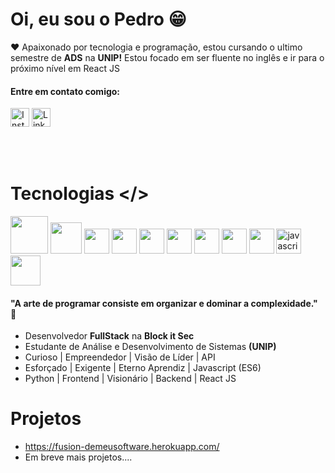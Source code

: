 <link rel="stylesheet" href="https://cdn.jsdelivr.net/gh/devicons/devicon@v2.14.0/devicon.min.css">


# Oi, eu sou o Pedro 😁

❤️ Apaixonado por tecnologia e programação, 
estou cursando o ultimo semestre de **ADS** na **UNIP!**
Estou focado em ser fluente no inglês e ir para o próximo nível em React JS

#### Entre em contato comigo:
<a href="https://www.instagram.com/programecompedro/" target="blank"><img src="https://upload.wikimedia.org/wikipedia/commons/thumb/a/a5/Instagram_icon.png/1024px-Instagram_icon.png" width="30" alt="Instagram"></img></a>
<a href="https://www.linkedin.com/in/programecompedro/" target="blank"><img src="https://cdn.jsdelivr.net/gh/devicons/devicon/icons/linkedin/linkedin-original.svg" width="30" alt="Linkedin"></img></a>

<br><br>
# Tecnologias </>
<div align="left">
<img src="https://upload.wikimedia.org/wikipedia/commons/a/a7/React-icon.svg" width="60px" />
<img src="https://cdn.jsdelivr.net/gh/devicons/devicon/icons/django/django-original.svg" width="50px" />
<img src="https://cdn.jsdelivr.net/gh/devicons/devicon/icons/python/python-original.svg" width="40" />
<img src="https://cdn.jsdelivr.net/gh/devicons/devicon/icons/postgresql/postgresql-original.svg" width="40" />
<img src="https://cdn.jsdelivr.net/gh/devicons/devicon/icons/mysql/mysql-original.svg" width="40" />
<img src="https://cdn.jsdelivr.net/gh/devicons/devicon/icons/vuejs/vuejs-original.svg" width="40" />
<img src="https://cdn.jsdelivr.net/gh/devicons/devicon/icons/github/github-original.svg" width="40" />
<img src="https://cdn.jsdelivr.net/gh/devicons/devicon/icons/heroku/heroku-plain-wordmark.svg" width="40" />
<img src="https://cdn.jsdelivr.net/gh/devicons/devicon/icons/linux/linux-original.svg" width="40" />
<img src="https://www.freepnglogos.com/uploads/javascript/javascript-online-logo-for-website-0.png" width="40" alt="javascript online logo for website" /
<img src="https://www.freepnglogos.com/uploads/html5-logo-png/html5-logo-html-logo-0.png" width="45" alt="html5 logo, html logo" />
<img src="https://logospng.org/download/css-3/logo-css-3-2048.png" width="48" />
</div>

#### "A arte de programar consiste em organizar e dominar a complexidade." 🧠
 - Desenvolvedor **FullStack** na **Block it Sec**
 - Estudante de Análise e Desenvolvimento de Sistemas **(UNIP)**
 - Curioso | Empreendedor | Visão de Líder | API
 - Esforçado | Exigente | Eterno Aprendiz | Javascript (ES6)
 - Python | Frontend | Visionário | Backend | React JS

# Projetos

- https://fusion-demeusoftware.herokuapp.com/
- Em breve mais projetos....
